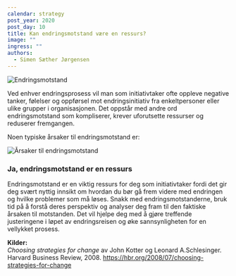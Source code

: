 ```yaml
---
calendar: strategy
post_year: 2020
post_day: 10
title: Kan endringsmotstand være en ressurs?
image: ""
ingress: ""
authors:
  - Simen Sæther Jørgensen
---
```

![Endringsmotstand](/assets/Endring1.png)

Ved enhver endringsprosess vil man som initiativtaker ofte oppleve negative tanker, følelser og oppførsel mot endringsinitiativ fra enkeltpersoner eller ulike grupper i organisasjonen. Det oppstår med andre ord endringsmotstand som kompliserer, krever uforutsette ressurser og reduserer fremgangen.

Noen typiske årsaker til endringsmotstand er:

![Årsaker til endringsmotstand](/assets/Endring2.png)

### Ja, endringsmotstand er en ressurs

Endringsmotstand er en viktig ressurs for deg som initiativtaker fordi det gir deg svært nyttig innsikt om hvordan du bør gå frem videre med endringen og hvilke problemer som må løses. Snakk med endringsmotstanderne, bruk tid på å forstå deres perspektiv og analyser deg fram til den faktiske årsaken til motstanden. Det vil hjelpe deg med å gjøre treffende justeringene i løpet av endringsreisen og øke sannsynligheten for en vellykket prosess. 

**Kilder:**\
*Choosing strategies for change* av John Kotter og Leonard A.Schlesinger. Harvard Business Review, 2008. <https://hbr.org/2008/07/choosing-strategies-for-change>